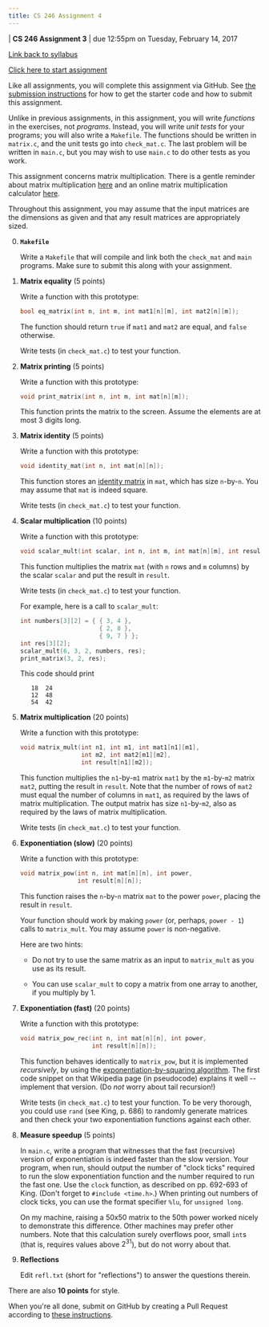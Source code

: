 ```yaml
---
title: CS 246 Assignment 4
---
```


<div id="header">

| **CS 246 Assignment 3**
| due 12:55pm on Tuesday, February 14, 2017

</div>

[Link back to syllabus](http://cs.brynmawr.edu/cs246/syllabus.html)

[Click here to start assignment](https://classroom.github.com/group-assignment-invitations/604324bd93afdbf9a398a452e2a5c303)

Like all assignments, you will complete this assignment via
GitHub. See [the submission instructions](../submission.html)
for how to get the starter code and how to submit this
assignment.

Unlike in previous assignments, in this assignment, you will
write *functions* in the exercises, not *programs*. 
Instead, you will write *unit tests* for your programs; you will
also write a `Makefile`. The functions should be written in
`matrix.c`, and the unit tests go into `check_mat.c`. The last
problem will be written in `main.c`, but you may wish to use
`main.c` to do other tests as you work.

This assignment concerns matrix multiplication. There is a gentle
reminder about matrix multiplication [here](https://www.mathsisfun.com/algebra/matrix-multiplying.html)
and an online matrix multiplication calculator [here](https://matrix.reshish.com/multiplication.php).

Throughout this assignment, you may assume that the input matrices are
the dimensions as given and that any result matrices are appropriately sized.

0. **`Makefile`**

    Write a `Makefile` that will compile and link both the `check_mat` and `main` programs.
    Make sure to submit this along with your assignment.

1. **Matrix equality** (5 points)

    Write a function with this prototype:

    ```c
    bool eq_matrix(int n, int m, int mat1[n][m], int mat2[n][m]);
    ```

    The function should return `true` if `mat1` and `mat2` are equal,
    and `false` otherwise.

    Write tests (in `check_mat.c`) to test your function.

2. **Matrix printing** (5 points)

    Write a function with this prototype:

    ```c
    void print_matrix(int n, int m, int mat[n][m]);
    ```

    This function prints the matrix to the screen. Assume the elements are at most 3 digits long.

3. **Matrix identity** (5 points)

    Write a function with this prototype:

    ```c
    void identity_mat(int n, int mat[n][n]);
    ```

    This function stores an [identity matrix](http://www.web-formulas.com/Math_Formulas/Linear_Algebra_Definition_of_Identity_Matrix.aspx) in `mat`, which
    has size `n`-by-`n`. You may assume that `mat` is indeed square.

    Write tests (in `check_mat.c`) to test your function.

4. **Scalar multiplication** (10 points)

    Write a function with this prototype:

    ```c
    void scalar_mult(int scalar, int n, int m, int mat[n][m], int result[n][m]);
    ```

    This function multiplies the matrix `mat` (with `n` rows and `m` columns) by the scalar `scalar` and put
    the result in `result`.

    Write tests (in `check_mat.c`) to test your function.

    For example, here is a call to `scalar_mult`:

    ```c
    int numbers[3][2] = { { 3, 4 },
                          { 2, 8 },
                          { 9, 7 } };
    int res[3][2];
    scalar_mult(6, 3, 2, numbers, res);
    print_matrix(3, 2, res);
    ```

    This code should print

          18  24
          12  48
          54  42

5. **Matrix multiplication** (20 points)

    Write a function with this prototype:

    ```c
    void matrix_mult(int n1, int m1, int mat1[n1][m1],
                     int m2, int mat2[m1][m2],
                     int result[n1][m2]);
    ```

    This function multiplies the `n1`-by-`m1` matrix `mat1` by
    the `m1`-by-`m2` matrix `mat2`, putting the result in `result`.
    Note that the number of rows of `mat2` must equal the number of
    columns in `mat1`, as required by the laws of matrix multiplication.
    The output matrix has size `n1`-by-`m2`, also as required by the
    laws of matrix multiplication.

    Write tests (in `check_mat.c`) to test your function.

6. **Exponentiation (slow)** (20 points)

    Write a function with this prototype:

    ```c
    void matrix_pow(int n, int mat[n][n], int power,
                    int result[n][n]);
    ```

    This function raises the `n`-by-`n` matrix `mat` to the power
    `power`, placing the result in `result`.

    Your function should work by making `power` (or, perhaps, `power - 1`)
    calls to `matrix_mult`. You may assume `power` is non-negative.

    Here are two hints:

     * Do not try to use the same matrix as an input to `matrix_mult` as
       you use as its result.

     * You can use `scalar_mult` to copy a matrix from one array to another,
       if you multiply by 1.

7. **Exponentiation (fast)** (20 points)

    Write a function with this prototype:

    ```c
    void matrix_pow_rec(int n, int mat[n][n], int power,
                        int result[n][n]);
    ```

    This function behaves identically to `matrix_pow`, but it is
    implemented *recursively*, by using the [exponentiation-by-squaring
    algorithm](https://en.wikipedia.org/wiki/Exponentiation_by_squaring).
    The first code snippet on that Wikipedia page (in pseudocode) explains
    it well -- implement that version. (Do *not* worry about tail recursion!)

    Write tests (in `check_mat.c`) to test your function. To be very thorough,
    you could use `rand` (see King, p. 686) to randomly generate matrices
    and then check your two exponentiation functions against each other.

8. **Measure speedup** (5 points)

    In `main.c`, write a program that witnesses that the fast (recursive)
    version of exponentiation is indeed faster than the slow version.
    Your program, when run, should output the number of "clock ticks"
    required to run the slow exponentiation function and the number
    required to run the fast one. Use the `clock` function, as described
    on pp. 692-693 of King. (Don't forget to `#include <time.h>`.) When
    printing out numbers of clock ticks, you can use the format specifier
    `%lu`, for `unsigned long`.

    On my machine, raising a 50x50 matrix to the 50th power worked nicely
    to demonstrate this difference. Other machines may prefer other numbers.
    Note that this calculation surely overflows poor, small `int`s (that is,
    requires values above $2^31$), but do
    not worry about that.

9. **Reflections**

    Edit `refl.txt` (short for "reflections") to answer
    the questions therein.

There are also **10 points** for style.

When you're all done, submit on GitHub by creating a Pull
Request according to [these instructions](../submission.html).
